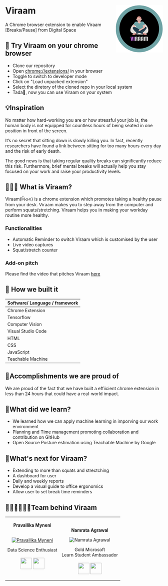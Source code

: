 # Viraam <img src="https://github.com/Namrata-Agrawal/Viraam/blob/master/styles/viraamlogo.png" alt = "change here" width=150 align='right'>
A Chrome browser extension to enable Viraam [Breaks/Pause] from Digital Space

## 🧩 Try Viraam on your chrome browser
- Clone our repository
- Open [chrome://extensions/](chrome://extensions/) in your browser
- Toggle to switch to developer mode
- Click on "Load unpacked extension"
- Select the diretory of the cloned repo in your local system
- Tada🎉, now you can use Viraam on your system

## 💡Inspiration

No matter how hard-working you are or how stressful your job is, the human body is not equipped for countless hours of being seated in one position in front of the screen.

It’s no secret that sitting down is slowly killing you. In fact, recently researchers have found a link between sitting for too many hours every day and the risk of early death.

The good news is that taking regular quality breaks can significantly reduce this risk. Furthermore, brief mental breaks will actually help you stay focused on your work and raise your productivity levels.


## 👩🏻‍💻 What is Viraam?
Viraam(વિરામ) is a chrome extension which promotes taking a healthy pause from your desk. Viraam makes you to step away from the computer and perform squats/stretching. Viraam helps you in making your workday routine more healthy.

### Functionalities
- Automatic Reminder to switch Viraam which is customised by the user
- Live video captures 
- Squat/stretch counter


### Add-on pitch
Please find the video that pitches Viraam [here](https://youtu.be/C2UfioU1rlA)

## 🔨 How we built it

| Software/ Language / framework | 
|--------------------------------|
| Chrome Extension               | 
| Tensorflow                     |
| Computer Vision                |
| Visual Studio Code             | 
| HTML                           | 
| CSS                            |
| JavaScript                     | 
| Teachable Machine              | 


## 🥇Accomplishments we are proud of
 We are proud of the fact that we have built a effiicient chrome extension in less than 24 hours that could have a real-world impact.


## 📖What did we learn?

- We learned how we can apply machine learning in imporving our work environment
- Planning and Time management promoting collaboration and contribution on GitHub 
- Open Source Posture estimation using Teachable Machine by Google


## 🚀What's next for Viraam?
- Extending to more than squats and strectching
- A dashboard for user
- Daily and weekly reports
- Develop a visual guide to office ergonomics
- Allow user to set break time reminders

## 👩🏻‍💻👩🏻‍💻Team behind Viraam
<table align="center">
<tr align="center">
<td>
<strong>Pravallika Myneni</strong>
<p align="center">
 <br>
 <a href="https://ibb.co/jJhCPCx"><img src="https://i.ibb.co/jJhCPCx/me.jpg" alt="Pravallika Myneni"  height="120" border="0"></a>
</p>
<p align="center">
Data Science Enthusiast
<br><br><a href = "https://github.com/Pravallika-Myneni/"><img src = "http://www.iconninja.com/files/241/825/211/round-collaboration-social-github-code-circle-network-icon.svg" width="36" height = "36"/></a>
<a href = "https://www.linkedin.com/in/pravallika-myneni/">
<img src = "http://www.iconninja.com/files/863/607/751/network-linkedin-social-connection-circular-circle-media-icon.svg" width="36" height="36"/>
</a>
</p>
</td>
<td>
 <br>

<strong>Namrata Agrawal</strong>
<p align="center">
  
<img src = "https://i.ibb.co/SrCVvxj/Whats-App-Image-2022-03-13-at-12-26-37-AM.jpg"  height="120" alt="Namrata Agrawal"> 
</p>
<p align="center">
Gold Microsoft <br> Learn Student Ambassador
<br> <br> <a href = "https://github.com/Namrata-Agrawal">
<img src = "http://www.iconninja.com/files/241/825/211/round-collaboration-social-github-code-circle-network-icon.svg" width="36" height = "36"/></a>
<a href = "https://www.linkedin.com/in/namrata-agrawal-/">
<img src = "http://www.iconninja.com/files/863/607/751/network-linkedin-social-connection-circular-circle-media-icon.svg" width="36" height="36"/>
</a>
</p>
</td>
</tr>
</table>


